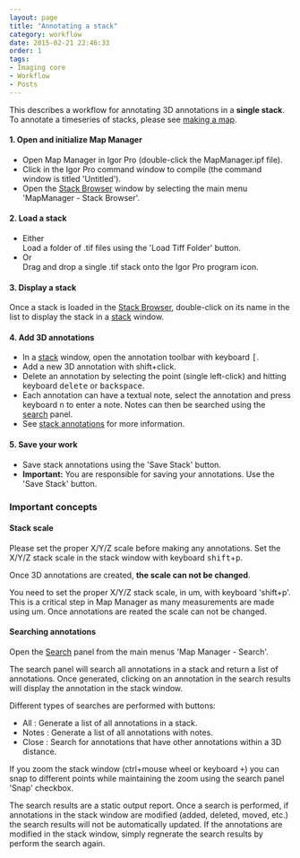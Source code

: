 ```yaml
---
layout: page
title: "Annotating a stack"
category: workflow
date: 2015-02-21 22:46:33
order: 1
tags:
- Imaging core
- Workflow
- Posts
---
```


This describes a workflow for annotating 3D annotations in a **single stack**. To annotate a timeseries of stacks, please see [making a map][3].


#### 1. Open and initialize Map Manager

- Open Map Manager in Igor Pro (double-click the MapManager.ipf file).
- Click in the Igor Pro command window to compile (the command window is titled 'Untitled').
- Open the [Stack Browser][2] window by selecting the main menu 'MapManager - Stack Browser'.

#### 2. Load a stack
- Either  
    Load a folder of .tif files using the 'Load Tiff Folder' button.
- Or  
    Drag and drop a single .tif stack onto the Igor Pro program icon.

#### 3. Display a stack

Once a stack is loaded in the [Stack Browser][2], double-click on its name in the list to display the stack in a [stack][1] window.

#### 4. Add 3D annotations
- In a [stack][1] window, open the annotation toolbar with keyboard <kbd>[</kbd>.
- Add a new 3D annotation with shift+click.
- Delete an annotation by selecting the point (single left-click) and hitting keyboard <kbd>delete</kbd> or <kbd>backspace</kbd>.
- Each annotation can have a textual note, select the annotation and press keyboard <kbd>n</kbd> to enter a note. Notes can then be searched using the [search][6] panel.
- See [stack annotations][12] for more information.

#### 5. Save your work

- Save stack annotations using the 'Save Stack' button.
- <b>Important:</b> You are responsible for saving your annotations. Use the 'Save Stack' button.

### Important concepts

#### Stack scale

Please set the proper X/Y/Z scale before making any annotations. Set the X/Y/Z stack scale in the stack window with keyboard <kbd>shift</kbd>+<kbd>p</kbd>.

Once 3D annotations are created, **the scale can not be changed**.

<p class="important">You need to set the proper X/Y/Z stack scale, in um, with keyboard 'shift+p'. This is a critical step in Map Manager as many measurements are made using um. Once annotations are reated the scale can not be changed.</p>



#### Searching annotations

Open the [Search][6] panel from the main menus 'Map Manager - Search'.

The search panel will search all annotations in a stack and return a list of annotations. Once generated, clicking on an annotation in the search results will display the annotation in the stack window.

Different types of searches are performed with buttons:  

- All : Generate a list of all annotations in a stack.
- Notes : Generate a list of all annotations with notes.  
- Close : Search for annotations that have other annotations within a 3D distance.

If you zoom the stack window (ctrl+mouse wheel or keyboard <kbd>+</kbd>) you can snap to different points while maintaining the zoom using the search panel 'Snap' checkbox.

The search results are a static output report. Once a search is performed, if annotations in the stack window are modified (added, deleted, moved, etc.) the search results will not be automatically updated. If the annotations are modified in the stack window, simply regnerate the search results by perform the search again.


<div class="print-page-break"></div>


[1]: stack
[2]: stack-browser
[3]: making-a-map
[4]: stackdb-options-panel
[5]: annotating-a-stack
[6]: search-panel
[7]: plot-panel
[8]: map-plot
[10]: file-format
[11]: reports
[12]: stack-annotations